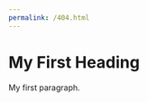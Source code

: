```yaml
---
permalink: /404.html
---
```


<!DOCTYPE html>
<html>
<body>

<h1>My First Heading</h1>

<p>My first paragraph.</p>

</body>
</html>
